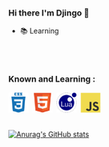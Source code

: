 ### Hi there I'm Djingo 👋

- 📚 Learning

<br><br>

### Known and Learning :
<div>
  <img src="https://github.com/devicons/devicon/blob/master/icons/css3/css3-plain-wordmark.svg"  title="CSS3" alt="CSS" width="40" height="40"/>&nbsp;
  <img src="https://github.com/devicons/devicon/blob/master/icons/html5/html5-original.svg" title="HTML5" alt="HTML" width="40" height="40"/>&nbsp;
   <img src="https://github.com/devicons/devicon/blob/master/icons/lua/lua-original.svg" title="Lua" alt="HTML" width="40" height="40"/>&nbsp;
  <img src="https://github.com/devicons/devicon/blob/master/icons/javascript/javascript-original.svg" title="JS" alt="Javascript" width="40" height="40"/>&nbsp; <br><br>
</div>

[![Anurag's GitHub stats](https://github-readme-stats.vercel.app/api?username=djingo-dev&show_icons=true&theme=tokyonight)](https://github-readme-stats.vercel.app/api?username=djingo-dev&show_icons=true&theme=tokyonight)
